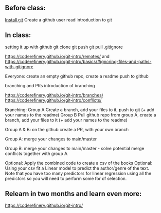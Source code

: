 
## Before class:
[Install git](https://docs.github.com/en/get-started/quickstart/set-up-git)
Create a github user
read introduction to git


## In class:

setting it up with github
    git clone
    git push
    git pull
    .gitignore

https://coderefinery.github.io/git-intro/remotes/
and 
https://coderefinery.github.io/git-intro/basics/#ignoring-files-and-paths-with-gitignore


Everyone:
create an empty github repo, create a readme push to github

branching and PRs
    introduction of branching

https://coderefinery.github.io/git-intro/branches/
https://coderefinery.github.io/git-intro/conflicts/



Branching:
Group A
Create a branch, add your files to it, push to git (+ add your names to the readme)
Group B
Pull github repo from group A, create a branch, add your files to it (+ add your names to the readme)



Group A & B:
on the github create a PR, with your own branch

Group A:
merge your changes to main/master

Group B:
merge your changes to main/master - solve potential merge conflicts together with group A. 


Optional: Apply the combined code to create a csv of the books
Optional: Using your csv fit a Linear model to predict the author/genre of the text. Note that you have too many predictors for linear regression using all the predictors so you will need to perform some for of selection.

## Relearn in two months and learn even more:
https://coderefinery.github.io/git-intro/

